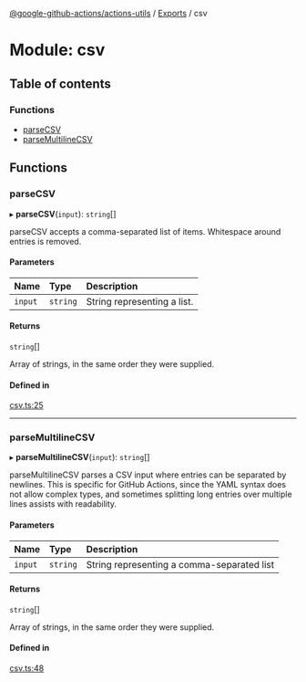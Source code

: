 [@google-github-actions/actions-utils](../README.md) / [Exports](../modules.md) / csv

# Module: csv

## Table of contents

### Functions

- [parseCSV](csv.md#parsecsv)
- [parseMultilineCSV](csv.md#parsemultilinecsv)

## Functions

### parseCSV

▸ **parseCSV**(`input`): `string`[]

parseCSV accepts a comma-separated list of items. Whitespace around entries
is removed.

#### Parameters

| Name | Type | Description |
| :------ | :------ | :------ |
| `input` | `string` | String representing a list. |

#### Returns

`string`[]

Array of strings, in the same order they were supplied.

#### Defined in

[csv.ts:25](https://github.com/google-github-actions/actions-utils/blob/main/src/csv.ts#L25)

___

### parseMultilineCSV

▸ **parseMultilineCSV**(`input`): `string`[]

parseMultilineCSV parses a CSV input where entries can be separated by
newlines. This is specific for GitHub Actions, since the YAML syntax does not
allow complex types, and sometimes splitting long entries over multiple lines
assists with readability.

#### Parameters

| Name | Type | Description |
| :------ | :------ | :------ |
| `input` | `string` | String representing a comma-separated list |

#### Returns

`string`[]

Array of strings, in the same order they were supplied.

#### Defined in

[csv.ts:48](https://github.com/google-github-actions/actions-utils/blob/main/src/csv.ts#L48)
